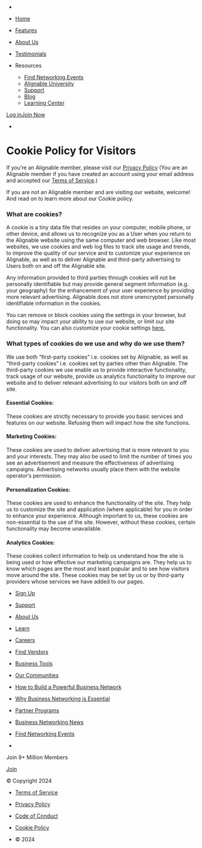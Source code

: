 * [](https://www.alignable.com/)

* [Home](https://www.alignable.com/)
* [Features](https://www.alignable.com/landing/new-features)
* [About Us](https://www.alignable.com/about)
* [Testimonials](https://www.alignable.com/testimonials)
* Resources
    
    * [Find Networking Events](https://www.alignable.com/networking-events/near-me)
    * [Alignable University](https://www.alignable.com/learn/alignable-university)
    * [Support](https://support.alignable.com/hc/en-us?_gl=1*1obq0m0*_ga*MTUwMTAxNzI2MS4xNzE5ODQ1OTI4*_ga_WFC4S5R61P*MTcyNDE4Mzk5Ni42OS4xLjE3MjQxODUwMzcuMC4wLjA.)
    * [Blog](https://www.alignable.com/blog)
    * [Learning Center](https://www.alignable.com/learn)
    

[Log in](https://www.alignable.com/biz_users/sign_in)[Join Now](https://www.alignable.com/biz_users/sign_up?content_code=Website_Home&invite_code=website)

* [](https://www.alignable.com/)

**Cookie Policy for Visitors**
==============================

If you’re an Alignable member, please visit our [Privacy Policy](https://www.alignable.com/privacy-policy) (You are an Alignable member if you have created an account using your email address and accepted our [Terms of Service](https://www.alignable.com/terms-conditions).)

If you are not an Alignable member and are visiting our website, welcome! And read on to learn more about our Cookie policy.

### **What are cookies?**

A cookie is a tiny data file that resides on your computer, mobile phone, or other device, and allows us to recognize you as a User when you return to the Alignable website using the same computer and web browser. Like most websites, we use cookies and web log files to track site usage and trends, to improve the quality of our service and to customize your experience on Alignable, as well as to deliver Alignable and third-party advertising to Users both on and off the Alignable site.

Any information provided to third parties through cookies will not be personally identifiable but may provide general segment information (e.g. your geography) for the enhancement of your user experience by providing more relevant advertising. Alignable does not store unencrypted personally identifiable information in the cookies.

You can remove or block cookies using the settings in your browser, but doing so may impact your ability to use our website, or limit our site functionality. You can also customize your cookie settings [here.](https://www.alignable.com/visitor-cookie-policy#)

### **What types of cookies do we use and why do we use them?**

We use both “first-party cookies” i.e. cookies set by Alignable, as well as “third-party cookies” i.e. cookies set by parties other than Alignable. The third-party cookies we use enable us to provide interactive functionality, track usage of our website, provide us analytics functionality to improve our website and to deliver relevant advertising to our visitors both on and off site.

#### **Essential Cookies:**

These cookies are strictly necessary to provide you basic services and features on our website. Refusing them will impact how the site functions.

#### **Marketing Cookies:**

These cookies are used to deliver advertising that is more relevant to you and your interests. They may also be used to limit the number of times you see an advertisement and measure the effectiveness of advertising campaigns. Advertising networks usually place them with the website operator’s permission.

#### **Personalization Cookies:**

These cookies are used to enhance the functionality of the site. They help us to customize the site and application (where applicable) for you in order to enhance your experience. Although important to us, these cookies are non-essential to the use of the site. However, without these cookies, certain functionality may become unavailable.

#### **Analytics Cookies:**

These cookies collect information to help us understand how the site is being used or how effective our marketing campaigns are. They help us to know which pages are the most and least popular and to see how visitors move around the site. These cookies may be set by us or by third-party providers whose services we have added to our pages.

* [Sign Up](https://www.alignable.com/biz_users/sign_up)
    
* [Support](https://support.alignable.com/hc/en-us)
    
* [About Us](https://www.alignable.com/about)
    
* [Learn](https://www.alignable.com/learn/)
    
* [Careers](https://careers.alignable.com/)
    
* [Find Vendors](https://www.alignable.com/vendors/)
    
* [Business Tools](https://www.alignable.com/vendors/tools/)
    
* [Our Communities](https://www.alignable.com/sitemap)
    
* [How to Build a Powerful Business Network](https://www.alignable.com/learn/business/networking/business-networking-how-to-build-a-powerful-network-in-5-steps)
    
* [Why Business Networking is Essential](https://www.alignable.com/learn/business/networking/business-networking-8-reasons-why-networking-is-essential-for-greater-business-success)
    
* [Partner Programs](https://www.alignable.com/partner)
    
* [Business Networking News](https://www.alignable.com/business-networking)
    
* [Find Networking Events](https://www.alignable.com/networking-events/near-me)
    
* [](https://www.facebook.com/AlignableNetwork)[](https://twitter.com/Alignable)
    

[](https://www.facebook.com/AlignableNetwork)[](https://twitter.com/Alignable)

Join 9+ Million Members

[Join](https://www.alignable.com/biz_users/sign_up?content_code=Website&invite_code=website&user[email]=)

© Copyright 2024

* [Terms of Service](https://www.alignable.com/terms-conditions)
    
* [Privacy Policy](https://www.alignable.com/privacy-policy)
    
* [Code of Conduct](https://www.alignable.com/code-of-conduct)
    
* [Cookie Policy](https://www.alignable.com/visitor-cookie-policy)
    
* © 2024